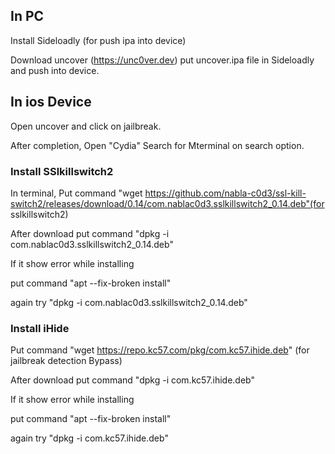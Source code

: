 ## In PC
Install Sideloadly (for push ipa into device)

Download uncover (https://unc0ver.dev)
put uncover.ipa file in Sideloadly and push into device.

## In ios Device

Open uncover and click on jailbreak.

After completion, Open "Cydia" Search for Mterminal on search option.

### Install SSlkillswitch2
In terminal, Put command "wget https://github.com/nabla-c0d3/ssl-kill-switch2/releases/download/0.14/com.nablac0d3.sslkillswitch2_0.14.deb"(for sslkillswitch2)

After download put command "dpkg -i com.nablac0d3.sslkillswitch2_0.14.deb"

If it show error while installing

put command "apt --fix-broken install"

again try  "dpkg -i com.nablac0d3.sslkillswitch2_0.14.deb"

### Install iHide

Put command "wget https://repo.kc57.com/pkg/com.kc57.ihide.deb" (for jailbreak detection Bypass)

After download put command "dpkg -i com.kc57.ihide.deb"

If it show error while installing

put command "apt --fix-broken install"

again try  "dpkg -i com.kc57.ihide.deb"
